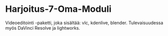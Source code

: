 # Harjoitus-7-Oma-Moduli

Videoeditointi -paketti, joka sisältää: vlc, kdenlive, blender. Tulevaisuudessa myös DaVinci Resolve ja lightworks.

